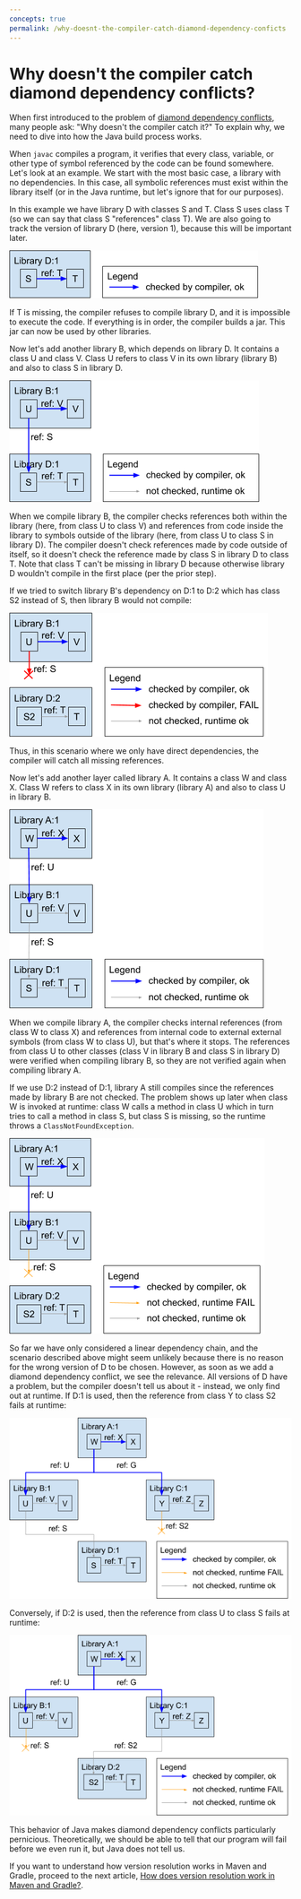 ```yaml
---
concepts: true
permalink: /why-doesnt-the-compiler-catch-diamond-dependency-conficts
---
```

# Why doesn't the compiler catch diamond dependency conflicts?

When first introduced to the problem of [diamond dependency conflicts](0001-what-is-a-diamond-dependency-conflict.md),
many people ask: "Why doesn't the compiler catch it?" To explain why, we need
to dive into how the Java build process works.

When `javac` compiles a program, it verifies that every class, variable, or
other type of symbol referenced by the code can be found somewhere. Let's look
at an example. We start with the most basic case, a library with no
dependencies. In this case, all symbolic references must exist within the
library itself (or in the Java runtime, but let's ignore that for our purposes).

In this example we have library D with classes S and T. Class S uses class T (so
we can say that class S "references" class T). We are also going to track the
version of library D (here, version 1), because this will be important later.

<img src="assets/images/ddc-compiler-00.png">

If T is missing, the compiler refuses to compile library D, and it is impossible
to execute the code. If everything is in order, the compiler builds a jar. This
jar can now be used by other libraries.

Now let's add another library B, which depends on library D. It contains a class
U and class V. Class U refers to class V in its own library (library B) and also
to class S in library D.

<img src="assets/images/ddc-compiler-01.png">

When we compile library B, the compiler checks references both within the
library (here, from class U to class V) and references from code inside the
library to symbols outside of the library (here, from class U to class S in
library D). The compiler doesn't check references made by code outside of
itself, so it doesn't check the reference made by class S in library D to class
T. Note that class T can't be missing in library D because otherwise library D
wouldn't compile in the first place (per the prior step).

If we tried to switch library B's dependency on D:1 to D:2 which has class S2
instead of S, then library B would not compile:

<img src="assets/images/ddc-compiler-02.png">

Thus, in this scenario where we only have direct dependencies, the compiler will
catch all missing references.

Now let's add another layer called library A. It contains a class W and class
X. Class W refers to class X in its own library (library A) and also to class U
in library B.

<img src="assets/images/ddc-compiler-03.png">

When we compile library A, the compiler checks internal references (from class W
to class X) and references from internal code to external external symbols (from
class W to class U), but that's where it stops. The references from class U to
other classes (class V in library B and class S in library D) were verified when
compiling library B, so they are not verified again when compiling library A.

If we use D:2 instead of D:1, library A still compiles since the references made
by library B are not checked. The problem shows up later when class W is invoked
at runtime: class W calls a method in class U which in turn tries to call a
method in class S, but class S is missing, so the runtime throws a
`ClassNotFoundException`.

<img src="assets/images/ddc-compiler-04.png">

So far we have only considered a linear dependency chain, and the scenario
described above might seem unlikely because there is no reason for the wrong
version of D to be chosen. However, as soon as we add a diamond dependency
conflict, we see the relevance. All versions of D have a problem, but the
compiler doesn't tell us about it - instead, we only find out at runtime. If D:1
is used, then the reference from class Y to class S2 fails at runtime:

<img src="assets/images/ddc-compiler-05.png">

Conversely, if D:2 is used, then the reference from class U to class S fails at
runtime:

<img src="assets/images/ddc-compiler-06.png">

This behavior of Java makes diamond dependency conflicts particularly
pernicious. Theoretically, we should be able to tell that our program will fail
before we even run it, but Java does not tell us.

If you want to understand how version resolution works in Maven and Gradle,
proceed to the next article,
[How does version resolution work in Maven and Gradle?](0003-how-does-version-resolution-work-in-maven-and-gradle.md).
